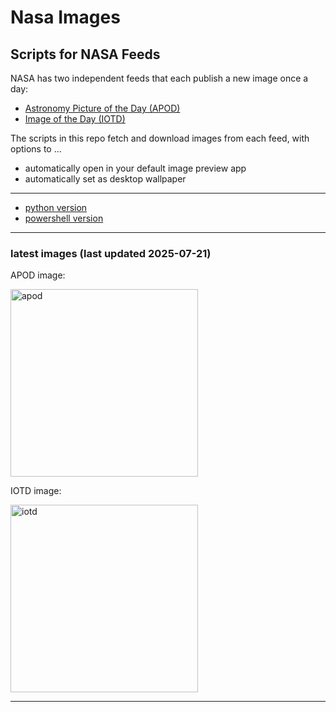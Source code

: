 # Nasa Images

## Scripts for NASA Feeds

NASA has two independent feeds that each publish a new image once a day:

- [Astronomy Picture of the Day (APOD)](https://apod.nasa.gov/apod/)
- [Image of the Day (IOTD)](https://www.nasa.gov/image-of-the-day/)

The scripts in this repo fetch and download images from each feed, with options to ...

- automatically open in your default image preview app
- automatically set as desktop wallpaper

---

- [python version](./python/README.md)
- [powershell version](./powershell/README.md)

---

### latest images (last updated 2025-07-21)

APOD image:

<a href="https://apod.nasa.gov/apod/image/2507/CatsPaw_Webb_1822.jpg"><img alt="apod" src="https://apod.nasa.gov/apod/image/2507/CatsPaw_Webb_1822.jpg" height="300" /></a>

IOTD image:

<a href="https://www.nasa.gov/image-detail/portrait-of-a-galaxy-cluster/"><img alt="iotd" src="https://www.nasa.gov/wp-content/uploads/2025/07/potw2527a.jpg" height="300" /></a>

---
